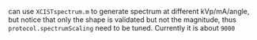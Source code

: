 can use `XCISTspectrum.m` to generate spectrum at different kVp/mA/angle, but notice that only the shape is validated but not the magnitude, thus `protocol.spectrumScaling` need to be tuned. Currently it is about `9000`
